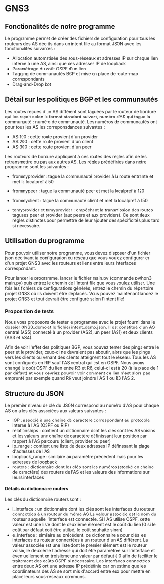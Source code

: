 # GNS3

## Fonctionalités de notre programme
Le programme permet de créer des fichiers de configuration pour tous les routeurs des AS décrits dans un intent file au format JSON avec les fonctionalités suivantes : 
- Allocation automatisée des sous-réseaux et adresses IP sur chaque lien interne à une AS, ainsi que des adresses IP de loopback
- Paramétrage du coût OSPF d'un lien
- Tagging de communautés BGP et mise en place de route-map correspondants 
- Drag-and-Drop bot


## Détail sur les politiques BGP et les communautés
Les routes reçues d'un AS différent sont taguées par le routeur de bordure qui les reçoit selon le format standard suivant, numéro d'AS qui tague la communauté : numéro de communauté.
Les numéros de communautés ont pour tous les AS les correponsdances suivantes :
- AS:100 : cette route provient d'un provider
- AS:200 : cette route provient d'un client
- AS:300 : cette route provient d'un peer

Les routeurs de bordure appliquent à ces routes des règles afin de les retransmettre ou pas aux autres AS.
Les règles prédéfinies dans notre programme sont les suivantes : 

- frommyprovider : tague la communauté provider à la route entrante et met la localpref à 50
- frommypeer : tague la communauté peer et met la localpref à 120
- frommyclient : tague la communauté client et met la localpref à 150

- tomyprovider et tomyprovider : empêchent la transmission des routes taguées peer et provider (aux peers et aux providers). Ce sont deux règles distinctes pour permettre de leur ajouter des spécificités plus tard si nécessaire.

## Utilisation du programme
Pour pouvoir utiliser  notre programme, vous devez disposer d'un fichier json décrivant la configuration du réseau que vous voulez configurer et d'un projet GNS3 avec les routeurs et liens entre leurs interfaces correspondant. 

Pour lancer le programme, lancer le fichier main.py (commande python3 main.py) puis entrez le chemin de l'intent file que vous voulez utiliser. Une fois les fichiers de configurations générés, entrez le chemin du répertoire projet GNS3 où ils doivent être déplacés. Vous pouvez maintenant lancez le projet GNS3 et tout devrait être configuré selon l'intent file!

### Proposition de tests
Nous vous proposons de tester le programme avec le projet fourni dans le dossier GNS3_demo et le fichier intent_demo.json. Il est constitué d'un AS central (AS5) connecté à un provider (AS2), un peer (AS1) et deux clients (AS3 et AS4). 

Afin de voir l'effet des politiques BGP, vous pouvez tenter des pings entre le peer et le provider, ceux-ci ne devraient pas aboutir, alors que les pings vers les clients ou venant des clients atteignent tout le réseau.
Tous les AS sont configurés en RIP sauf l'AS central qui est en OSPF. Nous avons changé le coût OSPF du lien entre R3 et R6, celui-ci est à 20 (à la place de 1 par défaut) et vous devriez pouvoir voir comment ce lien n'est alors pas emprunté par exemple quand R6 veut joindre l'AS 1 ou R3 l'AS 2.


## Structure du JSON
Le premier niveau de clé du JSON correspond au numéro d'AS
pour chaque AS on a les clés associées aux valeurs suivantes  :

- IGP : associé à une chaîne de caractère correspondant au protocole interne à l'AS (OSPF ou RIP)
- relationships : contient un dictionnaire dont les clés sont les AS voisins et les valeurs une chaîne de caractère définissant leur position par rapport à l'AS parcouru (client, provider ou peer)
- ip_range : contient une liste de deux adresses IP définssant la plage d'adresses de l'AS
- loopback_range : similaire au paramètre précédent mais pour les adresses de loopback
- routers : dictionnaire dont les clés sont les numéros (stocké en chaine de caractère) des routers de l'AS et les valeurs des informations sur leurs interfaces

#### Détails du dictionnaire routers
Les clés du dictionnaire routers sont : 
- i_interface : un dictionnaire dont les clés sont les interfaces du routeur connectées à un routeur du même AS
La valeur associée est le nom du routeur auquelle l'interface est connectée.
Si l'AS utilise OSPF, cette valeur est une liste dont le deuxième élément est le coût du lien (0 si le coût par défaut doit être utilisé, le coût souhaité sinon)
- e_interface : similaire au précédent, ce dictionnaire a pour clés les interfaces du routeur connectées à un routeur d'un AS différent. La valeur associée est une liste dont le premier élément est le routeur voisin, le deuxième l'adresse qui doit être paramétrée sur l'interface et éventuellement en troisième une valeur par défaut à 0 afin de faciliter le traitement des coûts OSPF si nécessaire.
Les interfaces connectées entre deux AS ont une adresse IP prédéfinie car on estime que les coordinateurs des AS se sont mis d'accord entre eux pour mettre en place leurs sous-réseaux communs.
